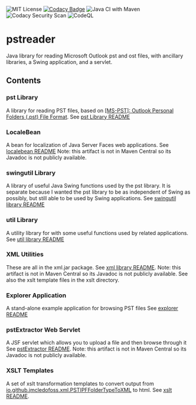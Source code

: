 ![MIT License](https://img.shields.io/badge/license-MIT-green) 
[![Codacy Badge](https://app.codacy.com/project/badge/Grade/60a39e709460445f8004a1a4603bdd98)](https://www.codacy.com/gh/Jmcleodfoss/pstreader/dashboard?utm_source=github.com&amp;utm_medium=referral&amp;utm_content=Jmcleodfoss/pstreader&amp;utm_campaign=Badge_Grade)
![Java CI with Maven](https://github.com/Jmcleodfoss/pstreader/workflows/Java%20CI%20with%20Maven/badge.svg)
![Codacy Security Scan](https://github.com/Jmcleodfoss/msgreader/workflows/Codacy%20Security%20Scan/badge.svg) 
![CodeQL](https://github.com/Jmcleodfoss/msgreader/workflows/CodeQL/badge.svg) 
# pstreader
Java library for reading Microsoft Outlook pst and ost files, with ancillary libraries, a Swing application, and a servlet.

## Contents
### pst Library
A library for reading PST files, based on [[MS-PST]: Outlook Personal Folders (.pst) File Format](https://docs.microsoft.com/en-us/openspecs/office_file_formats/ms-pst/141923d5-15ab-4ef1-a524-6dce75aae546).
See [pst Library README](pst/README.md)

### LocaleBean
A bean for localization of Java Server Faces web applications.
See [localebean README](localebean/README.md)
Note: this artifact is not in Maven Central so its Javadoc is not publicly available.

### swingutil Library
A library of useful Java Swing functions used by the pst library. It is separate because I wanted the pst library to be as independent of Swing as possibly, but still able to be used by Swing applications.
See [swingutil library README](swingutil/README.md)

### util Library
A utility library for with some useful functions used by related applications.
See [util library README](util/README.md)

### XML Utilities
These are all in the xml.jar package.
See [xml library README](xml/README.md).
Note: this artifact is not in Maven Central so its Javadoc is not publicly available.
See also the xslt template files in the xslt directory.

### Explorer Application
A stand-alone example application for browsing PST files
See [explorer README](explorer/README.md)

### pstExtractor Web Servlet
A JSF servlet which allows you to upload a file and then browse through it
See [pstExtractor README](pstExtractor/README.md).
Note: this artifact is not in Maven Central so its Javadoc is not publicly available.

### XSLT Templates
A set of xslt transformation templates to convert output from [io.github.jmcledofoss.xml.PSTIPFFolderTypeToXML](xml/src/main/io/github/jmcleodfoss/xml/PSTIPFFolderTypeToXML.java) to html.
See [xslt README](xslt/READM.md).
